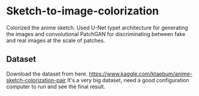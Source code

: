 # Sketch-to-image-colorization
Colorized the anime sketch. Used U-Net typet architecture for generating the images and convolutional PatchGAN for discriminating between fake and real images at the scale of patches. 
## Dataset
Download the dataset from here.
https://www.kaggle.com/ktaebum/anime-sketch-colorization-pair
It's a very big dataset, need a good configuration computer to run and see the final result. 
